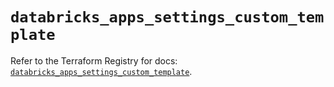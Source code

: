 # `databricks_apps_settings_custom_template`

Refer to the Terraform Registry for docs: [`databricks_apps_settings_custom_template`](https://registry.terraform.io/providers/databricks/databricks/1.88.0/docs/resources/apps_settings_custom_template).
